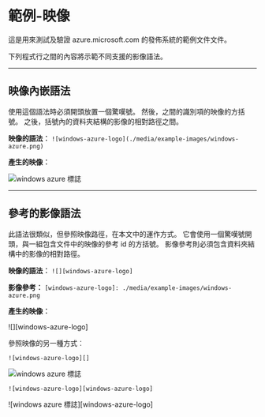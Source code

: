 <properties pageTitle="文件範例-映像" metaKeywords="" description="這是範例文件" services="" documentationCenter="" title="Documentation Example - Images" solutions="" authors="" videoId="" scriptId="" />

# 範例-映像 #

這是用來測試及驗證 azure.microsoft.com 的發佈系統的範例文件文件。  

下列程式行之間的內容將示範不同支援的影像語法。  


---
## 映像內嵌語法 ##

使用這個語法時必須開頭放置一個驚嘆號。 然後，之間的識別項的映像的方括號。 之後，括號內的資料夾結構的影像的相對路徑之間。

**映像的語法︰**  `![windows-azure-logo](./media/example-images/windows-azure.png) `

**產生的映像︰** 

![windows azure 標誌](./media/example-images/windows-azure.png)

---

## 參考的影像語法 ##

此語法很類似，但參照映像路徑，在本文中的運作方式。 它會使用一個驚嘆號開頭，與一組包含文件中的映像的參考 id 的方括號。 影像參考則必須包含資料夾結構中的影像的相對路徑。

**映像的語法︰** 
`![][windows-azure-logo]`

**影像參考︰** `[windows-azure-logo]: ./media/example-images/windows-azure.png `

**產生的映像︰** 

![][windows-azure-logo]

[windows azure 標誌]: ./media/example-images/windows-azure.png


參照映像的另一種方式︰

`![windows-azure-logo][] `

![windows azure 標誌][]

`![windows-azure-logo][windows-azure-logo] `

![windows azure 標誌][windows-azure-logo]
